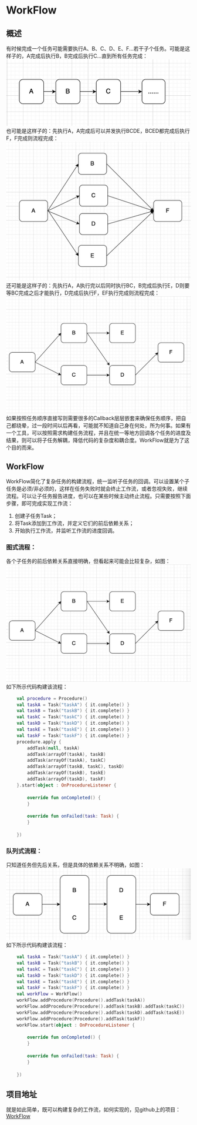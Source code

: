 # WorkFlow
## 概述
有时候完成一个任务可能需要执行A、B、C、D、E、F...若干子个任务。可能是这样子的，A完成后执行B，B完成后执行C...直到所有任务完成：
![workflow1](./img/workflow1.jpeg)
也可能是这样子的：先执行A，A完成后可以并发执行BCDE，BCED都完成后执行F，F完成则流程完成：
![workflow2](./img/workflow2.jpeg)
还可能是这样子的：先执行A，A执行完以后同时执行BC，B完成后执行E，D则要等BC完成之后才能执行，D完成后执行F，EF执行完成则流程完成：
![workflow3](./img/workflow3.jpeg)
如果按照任务顺序直接写则需要很多的Callback层层嵌套来确保任务顺序，把自己都绕晕，过一段时间以后再看，可能就不知道自己身在何处，所为何事。如果有一个工具，可以按照需求构建任务流程，并且在统一等地方回调各个任务的进度及结果，则可以将子任务解耦，降低代码的复杂度和耦合度。WorkFlow就是为了这个目的而来。
## WorkFlow
WorkFlow简化了复杂任务的构建流程，统一监听子任务的回调。可以设置某个子任务是必须/非必须的，这样在任务失败时就会终止工作流，或者忽视失败，继续流程。可以让子任务报告进度，也可以在某些时候主动终止流程。只需要按照下面步骤，即可完成实现工作流：
1. 创建子任务Task；
2. 将Task添加到工作流，并定义它们的前后依赖关系；
3. 开始执行工作流，并监听工作流的进度回调。

### 图式流程：
各个子任务的前后依赖关系直接明确，但看起来可能会比较复杂，如图：
![workflow3](./img/workflow3.jpeg)
如下所示代码构建该流程：
```kotlin
    val procedure = Procedure()
    val taskA = Task("taskA") { it.complete() }
    val taskB = Task("taskB") { it.complete() }
    val taskC = Task("taskC") { it.complete() }
    val taskD = Task("taskD") { it.complete() }
    val taskE = Task("taskE") { it.complete() }
    val taskF = Task("taskF") { it.complete() }
    procedure.apply {
        addTask(null, taskA)
        addTask(arrayOf(taskA), taskB)
        addTask(arrayOf(taskA), taskC)
        addTask(arrayOf(taskB, taskC), taskD)
        addTask(arrayOf(taskB), taskE)
        addTask(arrayOf(taskD), taskF)
    }.start(object : OnProcedureListener {

        override fun onCompleted() {
        }

        override fun onFailed(task: Task) {
        }

    })
```

### 队列式流程：
只知道任务但先后关系，但是具体的依赖关系不明确，如图：
![在这里插入图片描述](./img/workflow4.jpeg)
如下所示代码构建该流程：
```kotlin
    val taskA = Task("taskA") { it.complete() }
    val taskB = Task("taskB") { it.complete() }
    val taskC = Task("taskC") { it.complete() }
    val taskD = Task("taskD") { it.complete() }
    val taskE = Task("taskE") { it.complete() }
    val taskF = Task("taskF") { it.complete() }
    val workFlow = WorkFlow()
    workFlow.addProcedure(Procedure().addTask(taskA))
    workFlow.addProcedure(Procedure().addTask(taskB).addTask(taskC))
    workFlow.addProcedure(Procedure().addTask(taskD).addTask(taskE))
    workFlow.addProcedure(Procedure().addTask(taskF))
    workFlow.start(object : OnProcedureListener {

        override fun onCompleted() {
        }

        override fun onFailed(task: Task) {
        }

    })
```
## 项目地址
就是如此简单，既可以构建复杂的工作流，如何实现的，见github上的项目：[WorkFlow](https://github.com/Hbottle/WorkFlow)